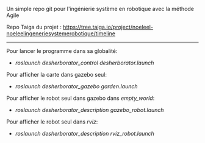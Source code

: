 Un simple repo git pour l'ingénierie système en robotique avec la méthode Agile

Repo Taiga du projet :
https://tree.taiga.io/project/noeleel-noeleelingeneriesystemerobotique/timeline

----------

Pour lancer le programme dans sa globalité:

* *roslaunch desherborator_control desherborator.launch*

Pour afficher la carte dans gazebo seul:

* *roslaunch desherborator_gazebo garden.launch*

Pour afficher le robot seul dans gazebo dans *empty_world*:

* *roslaunch desherborator_description gazebo_robot.launch*

Pour afficher le robot seul dans *rviz*:

* *roslaunch desherborator_description rviz_robot.launch*
